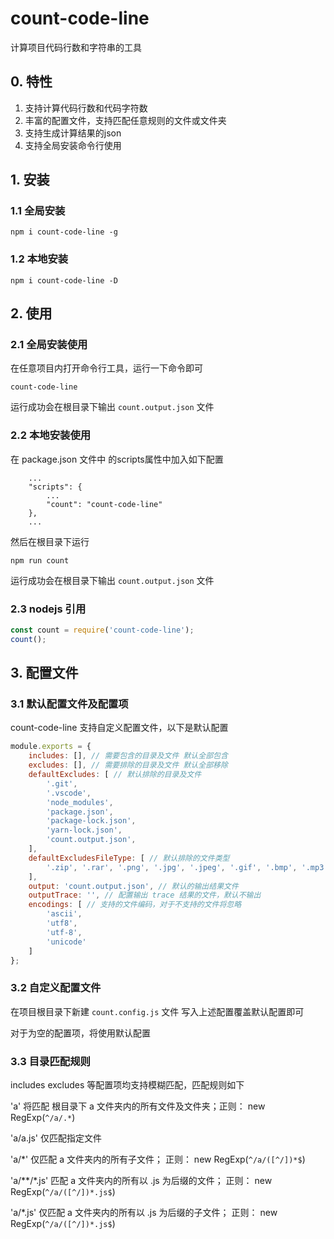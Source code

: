 # count-code-line

计算项目代码行数和字符串的工具

## 0. 特性

1. 支持计算代码行数和代码字符数
2. 丰富的配置文件，支持匹配任意规则的文件或文件夹
3. 支持生成计算结果的json
4. 支持全局安装命令行使用

## 1. 安装

### 1.1 全局安装

```
npm i count-code-line -g
```

### 1.2 本地安装

```
npm i count-code-line -D
```

## 2. 使用

### 2.1 全局安装使用

在任意项目内打开命令行工具，运行一下命令即可

```
count-code-line
```

运行成功会在根目录下输出 `count.output.json` 文件

### 2.2 本地安装使用

在 package.json 文件中 的scripts属性中加入如下配置

```
    ...
    "scripts": {
        ...
        "count": "count-code-line"
    },
    ...
```

然后在根目录下运行

```
npm run count
```

运行成功会在根目录下输出 `count.output.json` 文件

### 2.3 nodejs 引用

```js
const count = require('count-code-line');
count();
```

## 3. 配置文件

### 3.1 默认配置文件及配置项

count-code-line 支持自定义配置文件，以下是默认配置

```js
module.exports = {
    includes: [], // 需要包含的目录及文件 默认全部包含
    excludes: [], // 需要排除的目录及文件 默认全部移除
    defaultExcludes: [ // 默认排除的目录及文件
        '.git',
        '.vscode',
        'node_modules',
        'package.json',
        'package-lock.json',
        'yarn-lock.json',
        'count.output.json',
    ],
    defaultExcludesFileType: [ // 默认排除的文件类型
        '.zip', '.rar', '.png', '.jpg', '.jpeg', '.gif', '.bmp', '.mp3', '.wma', '.wav', '.mp4', '.flv', '.mov', '.avi', '.wmv', '.rmvb ', '.ogg', '.avi', '.ppt', '.pptx', '.doc','.docx','.xls','.xlsx','.psd','.ttf','.fon','.exe','.msi',
    ],
    output: 'count.output.json', // 默认的输出结果文件
    outputTrace: '', // 配置输出 trace 结果的文件，默认不输出
    encodings: [ // 支持的文件编码，对于不支持的文件将忽略
        'ascii',
        'utf8',
        'utf-8',
        'unicode'
    ]
};
```

### 3.2 自定义配置文件

在项目根目录下新建 `count.config.js` 文件 写入上述配置覆盖默认配置即可

对于为空的配置项，将使用默认配置

### 3.3 目录匹配规则

includes excludes 等配置项均支持模糊匹配，匹配规则如下

'a' 将匹配 根目录下 a 文件夹内的所有文件及文件夹；正则： new RegExp(`^/a/.*`)

'a/a.js' 仅匹配指定文件

'a/*' 仅匹配 a 文件夹内的所有子文件； 正则： new RegExp(`^/a/([^/])*$`)

'a/**/*.js' 匹配 a 文件夹内的所有以 .js 为后缀的文件； 正则： new RegExp(`^/a/([^/])*.js$`)

'a/*.js' 仅匹配 a 文件夹内的所有以 .js 为后缀的子文件； 正则： new RegExp(`^/a/([^/])*.js$`)